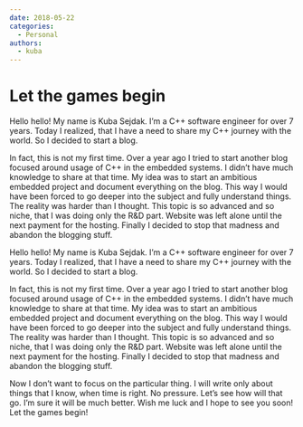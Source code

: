 ```yaml
---
date: 2018-05-22
categories:
  - Personal
authors:
  - kuba
---
```


# Let the games begin

Hello hello! My name is Kuba Sejdak. I’m a C++ software engineer for over 7 years. Today I realized, that I have a need
to share my C++ journey with the world. So I decided to start a blog.

<!-- more -->

In fact, this is not my first time. Over a year ago I tried to start another blog focused around usage of C++ in the
embedded systems. I didn’t have much knowledge to share at that time. My idea was to start an ambitious embedded project
and document everything on the blog. This way I would have been forced to go deeper into the subject and fully
understand things. The reality was harder than I thought. This topic is so advanced and so niche, that I was doing only
the R&D part. Website was left alone until the next payment for the hosting. Finally I decided to stop that madness and
abandon the blogging stuff.

Hello hello! My name is Kuba Sejdak. I’m a C++ software engineer for over 7 years. Today I realized, that I have a need
to share my C++ journey with the world. So I decided to start a blog.

In fact, this is not my first time. Over a year ago I tried to start another blog focused around usage of C++ in the
embedded systems. I didn’t have much knowledge to share at that time. My idea was to start an ambitious embedded project
and document everything on the blog. This way I would have been forced to go deeper into the subject and fully
understand things. The reality was harder than I thought. This topic is so advanced and so niche, that I was doing only
the R&D part. Website was left alone until the next payment for the hosting. Finally I decided to stop that madness and
abandon the blogging stuff.

Now I don’t want to focus on the particular thing. I will write only about things that I know, when time is right. No
pressure. Let’s see how will that go. I’m sure it will be much better. Wish me luck and I hope to see you soon! Let the
games begin!
